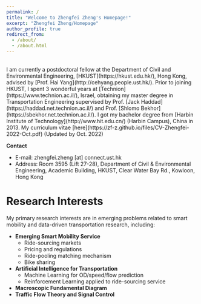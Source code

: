 ```yaml
---
permalink: /
title: "Welcome to Zhengfei Zheng's Homepage!"
excerpt: "Zhengfei Zheng/Homepage"
author_profile: true
redirect_from: 
  - /about/
  - /about.html
---
```


<br>
I am currently a postdoctoral fellow at the Department of Civil and Environmental Engineering, [HKUST](https://hkust.edu.hk/), Hong Kong, advised by [Prof. Hai Yang](http://cehyang.people.ust.hk/). Prior to joining HKUST, I spent 3 wonderful years at [Technion](https://www.technion.ac.il/), Israel, obtaining my master degree in Transportation Engineering supervised by Prof. [Jack Haddad](https://haddad.net.technion.ac.il/) and Prof. [Shlomo Bekhor](https://sbekhor.net.technion.ac.il/). I got my bachelor degree from [Harbin Institute of Technology](http://www.hit.edu.cn/) (Harbin Campus), China in 2013.  My curriculum vitae [here](https://zf-z.github.io/files/CV-Zhengfei-2022-Oct.pdf) (Updated by Oct. 2022)

**Contact**
- E-mail: zhengfei.zheng \[at\] connect.ust.hk  
- Address: Room 3595 (Lift 27-28), Department of Civil & Environmental Engineering,
           Academic Building, HKUST, Clear Water Bay Rd., Kowloon, Hong Kong

Research Interests
======
My primary research interests are in emerging problems related to smart mobility and data-driven transportation research, including: 
- **Emerging Smart Mobility Service**
    - Ride-sourcing markets
     - Pricing and regulations
     - Ride-pooling matching mechanism
    - Bike sharing
- **Artificial Intelligence for Transportation**
    - Machine Learning for OD/speed/flow prediction
    - Reinforcement Learning applied to ride-sourcing service
- **Macroscopic Fundamental Diagram**
- **Traffic Flow Theory and Signal Control**

 
<br>
<script type='text/javascript' id='clustrmaps' src='//cdn.clustrmaps.com/map_v2.js?cl=ffffff&w=750&t=n&d=mpTi8xj2lCObwxC4c87vWJy2QI8HwFljizTcfzRgyl4&co=d8e4ed&cmo=cad8d4&cmn=f9841c&ct=ffffff'></script>

